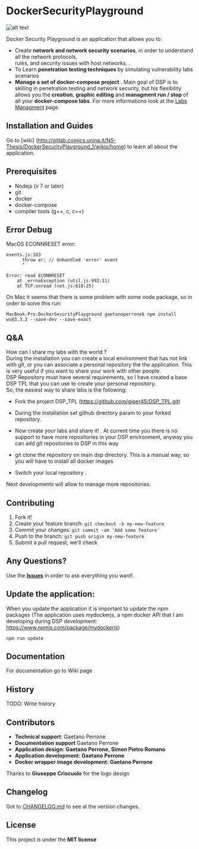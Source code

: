 # DockerSecurityPlayground
![alt text](https://raw.githubusercontent.com/giper45/DockerSecurityPlayground/master/public/assets/img/dsp_logo.png)



Docker Security Playground is an application that allows you to: 
- Create **network and network security scenarios**, in order to understand all the network protocols,  
rules, and security issues with host networks. . 
- To Learn **penetration testing techniques** by simulating vulnerability labs scenarios
-  **Manage a set of docker-compose project** . Main goal of DSP is to skilling 
in penetration testing and network security, but his flexibility allows you the 
**creation**, **graphic editing** and **managment run / stop** of all your **docker-compose
labs**. For more informations look at the [Labs Managment]() page. 

## Installation  and Guides
Go to [wiki] (http://gitlab.comics.unina.it/NS-Thesis/DockerSecurityPlayground_1/wikis/home)
to learn all about the application.

## Prerequisites
* Nodejs (v 7 or later)
* git
* docker
* docker-compose
* compiler tools (g++, c, c++)
 
## Error Debug


MacOS ECONNRESET error: 

```
events.js:183
      throw er; // Unhandled 'error' event
      ^

Error: read ECONNRESET
    at _errnoException (util.js:992:11)
    at TCP.onread (net.js:618:25)
```
On Mac it seems that there is some problem with some node package, so in order to solve this run:
```
MacBook-Pro:DockerSecurityPlayground gaetanoperrone$ npm install ws@3.3.2 --save-dev --save-exact
```

## Q&A  
How can I share my labs with the world ?   
During the installation you can create a local environment that has not link with git, or you can associate a personal repository the the application. This is very useful if you want to share your work with other people.   
DSP Repository must have several requirements, so I have created a base DSP TPL that you can use to create your personal repository.   
So, the easiest way to share labs is the following:   
- Fork the project DSP_TPL (https://github.com/giper45/DSP_TPL.git)   
-  During the installation set github directory param to your forked repository.   
- Now create your labs and share it! . 
At current time you there is no support to have more repositories in your DSP environment, anyway you can add git repositories to DSP in this way   

- git clone the repository on main dsp directory. This is a manual way, so you will have to install all docker images 
- Switch your local repository .    

Next developments will allow to manage more repositories.  

## Contributing

1. Fork it!
2. Create your feature branch: `git checkout -b my-new-feature`
3. Commit your changes: `git commit -am 'Add some feature'`  
4. Push to the branch: `git push origin my-new-feature`
5. Submit a pull request, we'll check 

## Any Questions? 
Use the **[Issues](http://gitlab.comics.unina.it/NS-Thesis/DockerSecurityPlayground_1/issues)**  in order to ask everything you want!. 

## Update the application: 
When you update the application it is important to update the npm packages (The application uses mydockerjs, a npm docker API that I am developing during DSP development: https://www.npmjs.com/package/mydockerjs)  
```
npm run update
```

## Documentation   
For documentation go to Wiki page 
## History
TODO: Write history    

## Contributors   


* **Technical support**: Gaetano Perrone 
* **Documentation support** Gaetano Perrone
* **Application design: Gaetano Perrone, Simon Pietro Romano**
* **Application development: Gaetano Perrone**
* **Docker wrapper image development: Gaetano Perrone**


Thanks to **Giuseppe Criscuolo** for the logo design
## Changelog   
Got to [CHANGELOG.md](CHANGELOG.md) to see al the version changes.   

## License
This project is under the **MIT license**

